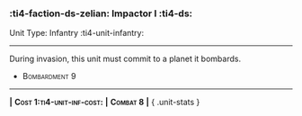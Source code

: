 ### :ti4-faction-ds-zelian: **Impactor I** :ti4-ds:

Unit Type: Infantry :ti4-unit-infantry:

---

During invasion, this unit must commit to a planet it bombards.

* <span style="font-variant:small-caps;">Bombardment 9</span> 

---

__|__ <span style="font-variant:small-caps;white-space: nowrap;">**Cost 1:ti4-unit-inf-cost:**</span> __|__ <span style="font-variant:small-caps;white-space: nowrap;">**Combat 8**</span> __|__
{ .unit-stats }
